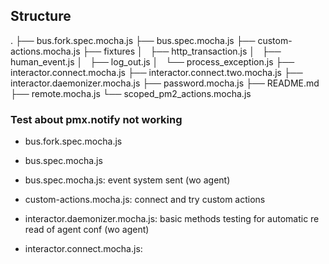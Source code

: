 
## Structure

.
├── bus.fork.spec.mocha.js
├── bus.spec.mocha.js
├── custom-actions.mocha.js
├── fixtures
│   ├── http_transaction.js
│   ├── human_event.js
│   ├── log_out.js
│   └── process_exception.js
├── interactor.connect.mocha.js
├── interactor.connect.two.mocha.js
├── interactor.daemonizer.mocha.js
├── password.mocha.js
├── README.md
├── remote.mocha.js
└── scoped_pm2_actions.mocha.js


### Test about pmx.notify not working

- bus.fork.spec.mocha.js
- bus.spec.mocha.js




- bus.spec.mocha.js: event system sent (wo agent)
- custom-actions.mocha.js: connect and try custom actions
- interactor.daemonizer.mocha.js: basic methods testing for automatic re read of agent conf (wo agent)
- interactor.connect.mocha.js:
